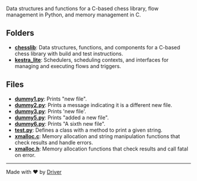 <!--------------------------------------------------------------------------------->
<!-- IMPORTANT: This file is auto-generated by Driver (https://driver.ai). -------->
<!-- Manual edits may be overwritten on future commits. --------------------------->
<!--------------------------------------------------------------------------------->

Data structures and functions for a C-based chess library, flow management in Python, and memory management in C.

## Folders
- **[chesslib](chesslib/README.md)**: Data structures, functions, and components for a C-based chess library with build and test instructions.
- **[kestra_lite](kestra_lite/README.md)**: Schedulers, scheduling contexts, and interfaces for managing and executing flows and triggers.

## Files
- **[dummy1.py](dummy1.py.md)**: Prints "new file".
- **[dummy2.py](dummy2.py.md)**: Prints a message indicating it is a different new file.
- **[dummy3.py](dummy3.py.md)**: Prints 'new file'.
- **[dummy5.py](dummy5.py.md)**: Prints "added a new file".
- **[dummy6.py](dummy6.py.md)**: Prints "A sixth new file".
- **[test.py](test.py.md)**: Defines a class with a method to print a given string.
- **[xmalloc.c](xmalloc.c.md)**: Memory allocation and string manipulation functions that check results and handle errors.
- **[xmalloc.h](xmalloc.h.md)**: Memory allocation functions that check results and call fatal on error.

---
Made with ❤️ by [Driver](https://www.driver.ai/)